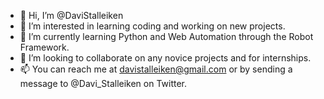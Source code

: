 - 👋 Hi, I’m @DaviStalleiken
- 👀 I’m interested in learning coding and working on new projects.
- 🌱 I’m currently learning Python and Web Automation through the Robot Framework.
- 💞️ I’m looking to collaborate on any novice projects and for internships.
- 📫 You can reach me at davistalleiken@gmail.com or by sending a message to @Davi_Stalleiken on Twitter.

<!---
DaviStalleiken/DaviStalleiken is a ✨ special ✨ repository because its `README.md` (this file) appears on your GitHub profile.
You can click the Preview link to take a look at your changes.
--->
